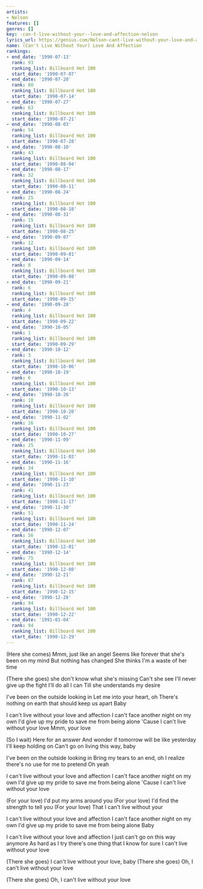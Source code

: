 ```yaml
---
artists:
- Nelson
features: []
genres: []
key: -can-t-live-without-your--love-and-affection-nelson
lyrics_url: https://genius.com/Nelson-cant-live-without-your-love-and-affection-lyrics
name: (Can't Live Without Your) Love And Affection
rankings:
- end_date: '1990-07-13'
  rank: 93
  ranking_list: Billboard Hot 100
  start_date: '1990-07-07'
- end_date: '1990-07-20'
  rank: 80
  ranking_list: Billboard Hot 100
  start_date: '1990-07-14'
- end_date: '1990-07-27'
  rank: 63
  ranking_list: Billboard Hot 100
  start_date: '1990-07-21'
- end_date: '1990-08-03'
  rank: 54
  ranking_list: Billboard Hot 100
  start_date: '1990-07-28'
- end_date: '1990-08-10'
  rank: 43
  ranking_list: Billboard Hot 100
  start_date: '1990-08-04'
- end_date: '1990-08-17'
  rank: 32
  ranking_list: Billboard Hot 100
  start_date: '1990-08-11'
- end_date: '1990-08-24'
  rank: 25
  ranking_list: Billboard Hot 100
  start_date: '1990-08-18'
- end_date: '1990-08-31'
  rank: 15
  ranking_list: Billboard Hot 100
  start_date: '1990-08-25'
- end_date: '1990-09-07'
  rank: 12
  ranking_list: Billboard Hot 100
  start_date: '1990-09-01'
- end_date: '1990-09-14'
  rank: 8
  ranking_list: Billboard Hot 100
  start_date: '1990-09-08'
- end_date: '1990-09-21'
  rank: 6
  ranking_list: Billboard Hot 100
  start_date: '1990-09-15'
- end_date: '1990-09-28'
  rank: 4
  ranking_list: Billboard Hot 100
  start_date: '1990-09-22'
- end_date: '1990-10-05'
  rank: 1
  ranking_list: Billboard Hot 100
  start_date: '1990-09-29'
- end_date: '1990-10-12'
  rank: 3
  ranking_list: Billboard Hot 100
  start_date: '1990-10-06'
- end_date: '1990-10-19'
  rank: 6
  ranking_list: Billboard Hot 100
  start_date: '1990-10-13'
- end_date: '1990-10-26'
  rank: 10
  ranking_list: Billboard Hot 100
  start_date: '1990-10-20'
- end_date: '1990-11-02'
  rank: 16
  ranking_list: Billboard Hot 100
  start_date: '1990-10-27'
- end_date: '1990-11-09'
  rank: 25
  ranking_list: Billboard Hot 100
  start_date: '1990-11-03'
- end_date: '1990-11-16'
  rank: 34
  ranking_list: Billboard Hot 100
  start_date: '1990-11-10'
- end_date: '1990-11-23'
  rank: 41
  ranking_list: Billboard Hot 100
  start_date: '1990-11-17'
- end_date: '1990-11-30'
  rank: 51
  ranking_list: Billboard Hot 100
  start_date: '1990-11-24'
- end_date: '1990-12-07'
  rank: 56
  ranking_list: Billboard Hot 100
  start_date: '1990-12-01'
- end_date: '1990-12-14'
  rank: 75
  ranking_list: Billboard Hot 100
  start_date: '1990-12-08'
- end_date: '1990-12-21'
  rank: 87
  ranking_list: Billboard Hot 100
  start_date: '1990-12-15'
- end_date: '1990-12-28'
  rank: 94
  ranking_list: Billboard Hot 100
  start_date: '1990-12-22'
- end_date: '1991-01-04'
  rank: 94
  ranking_list: Billboard Hot 100
  start_date: '1990-12-29'
---
```

(Here she comes) Mmm, just like an angel
Seems like forever that she's been on my mind
But nothing has changed
She thinks I'm a waste of her time

(There she goes) she don't know what she's missing
Can't she see I'll never give up the fight
I'll do all I can
Till she understands my desire

I've been on the outside looking in
Let me into your heart, oh
There's nothing on earth that should keep us apart
Baby

I can't live without your love and affection
I can't face another night on my own
I'd give up my pride to save me from being alone
'Cause I can't live without your love
Mmm, your love

(So I wait) Here for an answer
And wonder if tomorrow will be like yesterday
I'll keep holding on
Can't go on living this way, baby

I've been on the outside looking in
Bring my tears to an end, oh
I realize there's no use for me to pretend
Oh yeah

I can't live without your love and affection
I can't face another night on my own
I'd give up my pride to save me from being alone
'Cause I can't live without your love

(For your love) I'd put my arms around you
(For your love) I'd find the strength to tell you
(For your love) That I can't live without your

I can't live without your love and affection
I can't face another night on my own
I'd give up my pride to save me from being alone
Baby

I can't live without your love and affection
I just can't go on this way anymore
As hard as I try there's one thing that I know for sure
I can't live without your love

(There she goes)
I can't live without your love, baby
(There she goes)
Oh, I can't live without your love

(There she goes)
Oh, I can't live without your love
